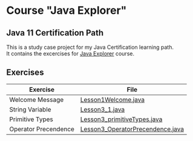 # Course "Java Explorer"
## Java 11 Certification Path
This is a study case project for my Java Certification learning path. <br>
It contains the excercises for [Java Explorer]("https://github.com/stars/edsonmomm/lists/dio-kotlin-bootcamp") course.

## Exercises
| Exercise             | File                                                                                      |
|----------------------|-------------------------------------------------------------------------------------------|
| Welcome Message      | [Lesson1Welcome.java](src/main/java/lessons/Lesson1Welcome.java)                          |
| String Variable      | [Lesson3_1.java](src/main/java/lessons/Lesson3_1.java)                                    |
| Primitive Types      | [Lesson3_primitiveTypes.java](src/main/java/lessons/Lesson3_primitiveTypes.java)          |
| Operator Precendence | [Lesson3_OperatorPrecendence.java](src/main/java/lessons/Lesson3_OperatorPrecedence.java) |